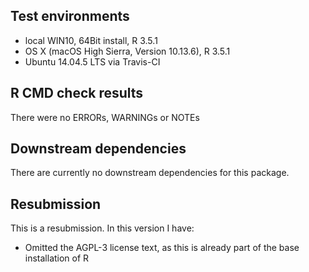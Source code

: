 ## Test environments
* local WIN10, 64Bit install, R 3.5.1
* OS X (macOS High Sierra, Version 10.13.6), R 3.5.1
* Ubuntu 14.04.5 LTS via Travis-CI

## R CMD check results
There were no ERRORs, WARNINGs or NOTEs

## Downstream dependencies
There are currently no downstream dependencies for this package.

## Resubmission
This is a resubmission. In this version I have:

* Omitted the AGPL-3 license text, as this is already part of the base installation of R
